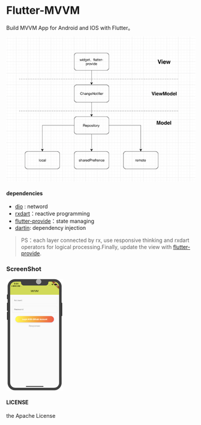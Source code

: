 # Flutter-MVVM

Build MVVM App for Android and IOS with Flutter。

![](architecture.png)

#### dependencies

- [dio](https://github.com/flutterchina/dio) : netword 
- [rxdart](https://github.com/ReactiveX/rxdart)：reactive programming
- [flutter-provide](https://github.com/google/flutter-provide)：state managing
- [dartin](https://github.com/ditclear/dartin): dependency injection

> PS：each layer connected by rx, use responsive thinking and rxdart operators for logical processing.Finally, update the view with [flutter-provide](https://github.com/google/flutter-provide).

### ScreenShot

<img src="screenshot.png" width = 30% height = 30% />

#### LICENSE

the Apache License

